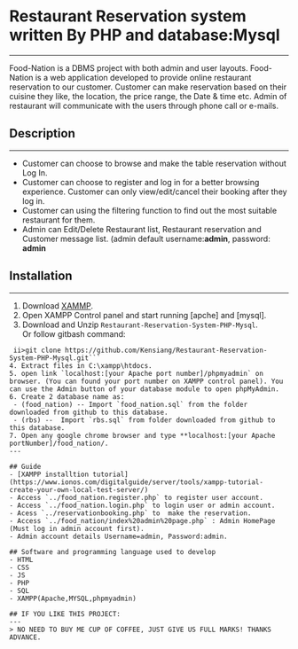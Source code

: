 # Restaurant Reservation system written By PHP and database:Mysql
---
Food-Nation is a DBMS project with both admin and user layouts. 
Food-Nation is a web application developed to provide online restaurant reservation to our customer. Customer can make reservation based on their cuisine they like, the location, the price range, the Date & time etc. Admin of restaurant will communicate with the users through phone call or e-mails. 

## Description
---
- Customer can choose to browse and make the table reservation without Log In.
- Customer can choose to register and log in for a better browsing experience. Customer can only view/edit/cancel their booking after they log in.
- Customer can using the filtering function to find out the most suitable restaurant for them.
- Admin can Edit/Delete Restaurant list, Restaurant reservation and Customer message list. (admin default username:**admin**, password: **admin**


## Installation
---
1. Download [XAMMP](https://www.apachefriends.org/download.html).
2. Open XAMPP Control panel and start running [apche] and [mysql].  
3. Download and Unzip `Restaurant-Reservation-System-PHP-Mysql`.  
  Or follow gitbash command:  
  ```i>cd C:\\xampp\htdocs\.    
   ii>git clone https://github.com/Kensiang/Restaurant-Reservation-System-PHP-Mysql.git``` 
4. Extract files in C:\xampp\htdocs.
5. open link `localhost:[your Apache port number]/phpmyadmin` on browser. (You can found your port number on XAMPP control panel). You can use the Admin button of your database module to open phpMyAdmin.   
6. Create 2 database name as:
   - (food_nation) -- Import `food_nation.sql` from the folder downloaded from github to this database.
   - (rbs) --  Import `rbs.sql` from folder downloaded from github to this database. 
7. Open any google chrome browser and type **localhost:[your Apache portNumber]/food_nation/. 
---

## Guide
- [XAMPP installtion tutorial](https://www.ionos.com/digitalguide/server/tools/xampp-tutorial-create-your-own-local-test-server/)
- Access `../food_nation.register.php` to register user account.
- Access `../food_nation.login.php` to login user or admin account.
- Acess `../reservationbooking.php` to  make the reservation. 
- Access `../food_nation/index%20admin%20page.php` : Admin HomePage (Must log in admin account first). 
- Admin account details Username=admin, Password:admin. 

## Software and programming language used to develop
- HTML
- CSS
- JS
- PHP
- SQL
- XAMPP(Apache,MYSQL,phpmyadmin)

## IF YOU LIKE THIS PROJECT:
---
> NO NEED TO BUY ME CUP OF COFFEE, JUST GIVE US FULL MARKS! THANKS ADVANCE. 

